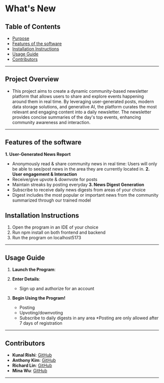 # What's New

## Table of Contents
- [Purpose](#purpose)
- [Features of the software](#Features-of-the-software)
- [Installation Instructions](#installation-instructions)
- [Usage Guide](#usage-guide)
- [Contributors](#contributors)

---

## Project Overview
- This project aims to create a dynamic community-based newsletter platform that allows users to share and explore events happening around them in real time. By leveraging user-generated posts, modern data storage solutions, and generative AI, the platform curates the most relevant and engaging content into a daily newsletter. The newsletter provides concise summaries of the day's top events, enhancing community awareness and interaction.

---

## Features of the software
**1. User-Generated News Report**
- Anonymously read & share community news in real time: Users will only be able to see/post news in the area they are currently located in.
**2. User engagement & Interaction**
- Receive/give upvote & downvote for posts
- Maintain streaks by posting everyday
**3. News Digest Generation**
- Subscribe to receive daily news digests from areas of your choice
- Digest includes the most popular or important news from the community summarized through our trained model

## Installation Instructions
1. Open the program in an IDE of your choice
2. Run npm install on both frontend and backend
3. Run the program on localhost5173

---

## Usage Guide

1. **Launch the Program**:

2. **Enter Details**:
    - Sign up and authorize for an account

3. **Begin Using the Program!**
    - Posting
    - Upvoting/downvoting
    - Subscribe to daily digests in any area
    *Posting are only allowed after 7 days of registration

---

## Contributors
- **Kunal Rishi**: [GitHub](https://github.com/plumedeneko)
- **Anthony Kim**: [GitHub](https://github.com/antmskim)
- **Richard Lin**: [GitHub](https://github.com/richardrLin)
- **Mina Wu**: [GitHub](https://github.com/MW0808)

---

